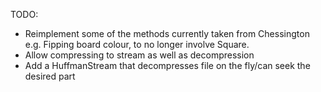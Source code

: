 TODO:
- Reimplement some of the methods currently taken from Chessington
  e.g. Fipping board colour, to no longer involve Square.  
- Allow compressing to stream as well as decompression
- Add a HuffmanStream that decompresses file on the fly/can seek the desired part
